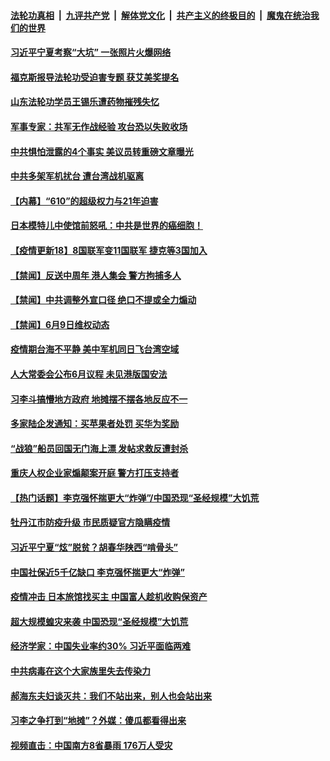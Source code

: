 

####  [法轮功真相](../../../../basic/blob/master/README.md?t=06101701) &nbsp;|&nbsp; [九评共产党](../../../../9ping.md/blob/master/README.md?t=06101701) &nbsp;|&nbsp; [解体党文化](../../../../jtdwh.md/blob/master/README.md?t=06101701)  &nbsp;|&nbsp; [共产主义的终极目的](../../../../gczydzjmd.md/blob/master/README.md?t=06101701) &nbsp;|&nbsp; [魔鬼在统治我们的世界](../../../../mgztzwmdsj.md/blob/master/README.md?t=06101701) 

#### [习近平宁夏考察“大坑” 一张照片火爆网络](../pages/prog204/a102867420.md?t=06101701) 

#### [福克斯报导法轮功受迫害专题 获艾美奖提名](../pages/prog204/a102867439.md?t=06101701) 

#### [山东法轮功学员王锡乐遭药物摧残失忆](../pages/prog204/a102867410.md?t=06101701) 

#### [军事专家：共军无作战经验 攻台恐以失败收场](../pages/prog204/a102867356.md?t=06101701) 

#### [中共惧怕泄露的4个事实 美议员转重磅文章曝光](../pages/prog204/a102867327.md?t=06101701) 

#### [中共多架军机扰台 遭台湾战机驱离](../pages/prog204/a102867243.md?t=06101701) 

#### [【内幕】“610”的超级权力与21年迫害](../pages/prog204/a102867246.md?t=06101701) 

#### [日本模特儿中使馆前怒吼：中共是世界的癌细胞！](../pages/prog204/a102867229.md?t=06101701) 


#### [【疫情更新18】8国联军变11国联军 捷克等3国加入](../pages/prog204/a102860375.md?t=06101701) 

#### [【禁闻】反送中周年 港人集会 警方拘捕多人](../pages/prog204/a102867155.md?t=06101701) 

#### [【禁闻】中共调整外宣口径 绝口不提或全力煽动](../pages/prog204/a102867127.md?t=06101701) 

#### [【禁闻】6月9日维权动态](../pages/prog204/a102867115.md?t=06101701) 

#### [疫情期台海不平静 美中军机同日飞台湾空域](../pages/prog204/a102867072.md?t=06101701) 

#### [人大常委会公布6月议程 未见港版国安法](../pages/prog204/a102867055.md?t=06101701) 

#### [习李斗搞懵地方政府 地摊摆不摆各地反应不一](../pages/prog204/a102867081.md?t=06101701) 

#### [多家陆企发通知：买苹果者处罚 买华为奖励](../pages/prog204/a102866991.md?t=06101701) 

#### [“战狼”船员回国无门海上漂 发帖求救反遭封杀](../pages/prog204/a102866906.md?t=06101701) 

#### [重庆人权企业家煽颠案开庭 警方打压支持者](../pages/prog204/a102866764.md?t=06101701) 

#### [【热门话题】李克强怀揣更大“炸弹”/中国恐现“圣经规模”大饥荒](../pages/prog204/a102866676.md?t=06101701) 

#### [牡丹江市防疫升级 市民质疑官方隐瞒疫情](../pages/prog204/a102866686.md?t=06101701) 

#### [习近平宁夏“炫”脱贫？胡春华陕西“啃骨头”](../pages/prog204/a102866660.md?t=06101701) 

#### [中国社保近5千亿缺口 李克强怀揣更大“炸弹”](../pages/prog204/a102866654.md?t=06101701) 

#### [疫情冲击 日本旅馆找买主 中国富人趁机收购保资产](../pages/prog204/a102866595.md?t=06101701) 

#### [超大规模蝗灾来袭 中国恐现“圣经规模”大饥荒](../pages/prog204/a102866572.md?t=06101701) 

#### [经济学家：中国失业率约30%  习近平面临两难](../pages/prog204/a102866546.md?t=06101701) 

#### [中共病毒在这个大家族里失去传染力](../pages/prog204/a102866554.md?t=06101701) 

#### [郝海东夫妇谈灭共：我们不站出来，别人也会站出来](../pages/prog204/a102866499.md?t=06101701) 

#### [习李之争打到“地摊”？外媒：傻瓜都看得出来](../pages/prog204/a102866503.md?t=06101701) 

#### [视频直击：中国南方8省暴雨 176万人受灾](../pages/prog204/a102866487.md?t=06101701) 

